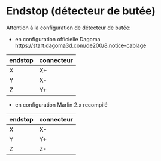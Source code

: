 # Endstop (détecteur de butée)  
Attention à la configuration de détecteur de butée:  
- en configuration officielle Dagoma  
https://start.dagoma3d.com/de200/8.notice-cablage  

| endstop | connecteur |
| ------ | ------ |
| X | X+ |
| Y | X- |
| Z | Y+ |


-  en configuration Marlin 2.x recompilé  
  
| endstop | connecteur |
| ------ | ------ |
| X | X- |
| Y | Y+ |
| Z | Z- |